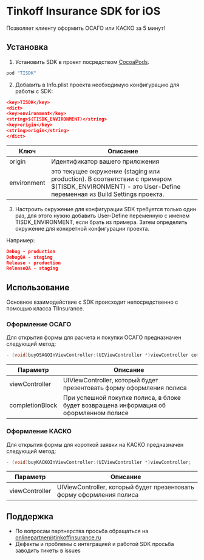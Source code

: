 # Tinkoff Insurance SDK for iOS

Позволяет клиенту оформить ОСАГО или КАСКО за 5 минут!

## Установка

1. Установить SDK в проект посредством [CocoaPods](http://cocoapods.org).

```ruby
pod "TISDK"
```

2. Добавить в Info.plist проекта необходимую конфигурацию для работы с SDK:

```json
<key>TISDK</key>
<dict>
<key>environment</key>
<string>$(TISDK_ENVIRONMENT)</string>
<key>origin</key>
<string>origin</string>
</dict>
```

| Ключ            | Описание                                                                               |
|-----------------|----------------------------------------------------------------------------------------|
| origin          | Идентификатор вашего приложения                                                        |
| environment     | это текущее окружение (staging или production). В соответствии с примером $(TISDK_ENVIRONMENT) - это User-Define переменная из Build Settings проекта.                                                       |

3. Настроить окружение для конфигурации SDK требуется только один раз, для этого нужно добавить User-Define переменную с именем TISDK_ENVIRONMENT, если брать из примера. Затем определить окружение для конкретной конфигурации проекта.

Например:

```json
Debug - production
DebugQA - staging
Release - production
ReleaseQA - staging
```

## Использование

Основное взаимодействие с SDK происходит непосредственно с помощью класса TIInsurance.

### Оформление ОСАГО

Для открытия формы для расчета и покупки ОСАГО предназначен следующий метод:

```objective-c
- (void)buyOSAGOInViewController:(UIViewController *)viewController completionBlock:(void (^ _Nullable)(TIPolicyInfo *))completionBlock;
```

| Параметр        | Описание                                                                               |
|-----------------|----------------------------------------------------------------------------------------|
| viewController  | UIViewController, который будет презентовать форму оформления полиса                   |
| completionBlock | При успешной покупке полиса, в блоке будет возвращена информация об оформленном полисе |

### Оформление КАСКО

Для открытия формы для короткой заявки на КАСКО предназначен следующий метод:

```objective-c
- (void)buyKACKOInViewController:(UIViewController *)viewController;
```

| Параметр        | Описание                                                                               |
|-----------------|----------------------------------------------------------------------------------------|
| viewController  | UIViewController, который будет презентовать форму оформления полиса                   |

## Поддержка

- По вопросам партнерства просьба обращаться на onlinepartner@tinkoffinsurance.ru
- Дефекты и проблемы с интеграцией и работой SDK просьба заводить тикеты в issues

